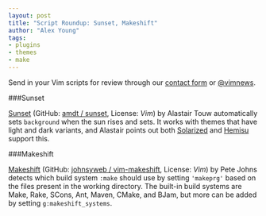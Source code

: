 ```yaml
---
layout: post
title: "Script Roundup: Sunset, Makeshift"
author: "Alex Young"
tags: 
- plugins
- themes
- make
---
```


<div class="intro">
Send in your Vim scripts for review through our <a href="/contact.html">contact form</a> or <a href="http://twitter.com/vimnews">@vimnews</a>.
</div>

###Sunset

[Sunset](http://www.vim.org/scripts/script.php?script_id=4277) (GitHub: [amdt / sunset](https://github.com/amdt/sunset), License: _Vim_) by Alastair Touw automatically sets `background` when the sun rises and sets.  It works with themes that have light and dark variants, and Alastair points out both [Solarized](http://github.com/altercation/vim-colors-solarized) and [Hemisu](http://github.com/noahfrederick/Hemisu) support this.

###Makeshift

[Makeshift](http://www.vim.org/scripts/script.php?script_id=4278) (GitHub: [johnsyweb / vim-makeshift](https://github.com/johnsyweb/vim-makeshift/), License: _Vim_) by Pete Johns detects which build system `:make` should use by setting `'makeprg'` based on the files present in the working directory.  The built-in build systems are Make, Rake, SCons, Ant, Maven, CMake, and BJam, but more can be added by setting `g:makeshift_systems`.
